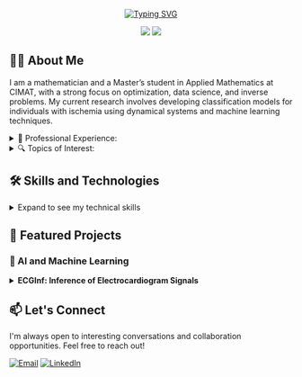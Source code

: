 <p align="center">
<a href="https://git.io/typing-svg"><img src="https://readme-typing-svg.demolab.com?font=Georgia&size=19&duration=2000&pause=90&color=4D92BB&center=true&vCenter=true&multiline=true&width=600&height=100&lines=Edison+Serrano;Researcher+%7C+MSc+Student+%7C+Data+Scientist;AI+%7C+Computer+Vision+%7C+Mathematical+Modelling" alt="Typing SVG" /></a>
</p>

 <p align="center">
<a href="https://www.linkedin.com/in/edison-david-serrano-cardenas-0a15081a8/"><img src="https://img.shields.io/badge/linkedin-%230077B5.svg?style=for-the-badge&logo=linkedin&logoColor=white" /></a>
  <a href="https://www.instagram.com/david_serranoc.0820/"><img src="https://img.shields.io/badge/Instagram-%23E4405F.svg?style=for-the-badge&logo=Instagram&logoColor=white" /></a>
</p>


## 👨‍💻 About Me

I am a mathematician and a Master’s student in Applied Mathematics at CIMAT, with a strong focus on optimization, data science, and inverse problems. My current research involves developing classification models for individuals with ischemia using dynamical systems and machine learning techniques.

<details>
<summary>💼 Professional Experience:</summary>
 
- Research Assistant at Center for Research in Mathematics.
- Data Analyst at Transmilenio S.A.
</details>

<!--- 
</details>
<summary>🎓 Education:</summary>

- MSc Applied Mathematics, Center for Research in Mathematics (soon).
- BSc in Mathematics, Universidad Nacional de Colombia.
- BSc in Computer Science, Universidad Nacional de Colombia (soon).
</details>

<summary>💼 Professional Experience:</summary>

- Research Assistant at Center for Research in Mathematics.
- Data Analyst at Transmilenio S.A.
</details>

--->




<details>  <summary>🔍 Topics of Interest:</summary>

- Large Language Models (LLM) and Natural Language Processing (NLP)
- Stochastic and Convex Optimization.
- Mathematical Modelling, Numerical Analysis.
- Machine Learning techniques and applications.
- Image Processing Applications.
 
</details>

## 🛠️ Skills and Technologies

<details>
<summary>Expand to see my technical skills</summary>
 
| **Category** | **Technologies** |
| - | - |
|**Programming Languages** | ![Python](https://img.shields.io/badge/Python-FFD43B?style=for-the-badge&logo=python&logoColor=blue) ![C++](https://img.shields.io/badge/c++-%2300599C.svg?style=for-the-badge&logo=c%2B%2B&logoColor=white)  ![R](https://img.shields.io/badge/r-%23276DC3.svg?style=for-the-badge&logo=r&logoColor=white) <br>![Wolfram](https://img.shields.io/badge/Wolfram%20Mathematica-%23F7931E.svg?style=for-the-badge&logo=wolfram&logoColor=white&color=red)|
|**Data Science & ML** | ![NumPy](https://img.shields.io/badge/numpy-%23013243.svg?style=for-the-badge&logo=numpy&logoColor=white) ![Pandas](https://img.shields.io/badge/pandas-%23150458.svg?style=for-the-badge&logo=pandas&logoColor=white) ![SciPy](https://img.shields.io/badge/SciPy-%230C55A5.svg?style=for-the-badge&logo=scipy&logoColor=%white)  ![scikit-learn](https://img.shields.io/badge/scikit--learn-%23F7931E.svg?style=for-the-badge&logo=scikit-learn&logoColor=white) ![TensorFlow](https://img.shields.io/badge/TensorFlow-%23FF6F00.svg?style=for-the-badge&logo=TensorFlow&logoColor=white) ![[PyTorch](https://img.shields.io/badge/PyTorch-EE4C2C?style=for-the-badge&logo=pytorch&logoColor=white)|
|**Visualization Tools** | ![Matplotlib](https://img.shields.io/badge/Matplotlib-11557c?style=for-the-badge) ![Seaborn](https://img.shields.io/badge/Seaborn-3776AB?style=for-the-badge) ![Plotly](https://img.shields.io/badge/Plotly-3F4F75?style=for-the-badge&logo=plotly&logoColor=white)|
|**Operating Systems** | ![Windows](https://img.shields.io/badge/Windows-0078D6?style=for-the-badge&logo=windows&logoColor=white) ![Linux](https://img.shields.io/badge/Linux-FCC624?style=for-the-badge&logo=linux&logoColor=black) |
|**Miscellaneous** | ![LaTeX](https://img.shields.io/badge/latex-%23008080.svg?style=for-the-badge&logo=latex&logoColor=white) ![Git](https://img.shields.io/badge/git-%23F05033.svg?style=for-the-badge&logo=git&logoColor=white) ![Github](https://img.shields.io/badge/Github-%23F7931E.svg?style=for-the-badge&logo=github&logoColor=white&color=black) ![Gitlab](https://img.shields.io/badge/Gitlab-%23F7931E.svg?style=for-the-badge&logo=gitlab&logoColor=orange&color=white) |

</details>

## 🚀 Featured Projects

### 🧠 AI and Machine Learning 

<details>
<summary><strong>ECGInf:  Inference of Electrocardiogram Signals </strong></summary>

A cutting-edge project combining EEG signal processing, dynamical systems, and machine learning to study patients with ischemia.

**Tech Stack:** Python, Scikit-learn, Signal Processing Libraries
**[View Project](https://github.com/edserranoc/ECGinf)** (placeholder link)

</details>


## 📫 Let's Connect

I'm always open to interesting conversations and collaboration opportunities. Feel free to reach out!

[![Email](https://img.shields.io/badge/Email-D14836?style=for-the-badge&logo=gmail&logoColor=white)](mailto:edison.serrano@cimat.mx)
[![LinkedIn](https://img.shields.io/badge/LinkedIn-0077B5?style=for-the-badge&logo=linkedin&logoColor=white)](https://www.linkedin.com/in/edison-david-serrano-cardenas-0a15081a8/)


